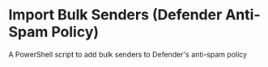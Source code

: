 # Import Bulk Senders (Defender Anti-Spam Policy)
A PowerShell script to add bulk senders to Defender's anti-spam policy
